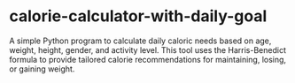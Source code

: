 # calorie-calculator-with-daily-goal
A simple Python program to calculate daily caloric needs based on age, weight, height, gender, and activity level. This tool uses the Harris-Benedict formula to provide tailored calorie recommendations for maintaining, losing, or gaining weight.
